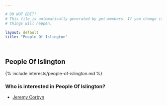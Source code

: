 ```yaml
---

# DO NOT EDIT!
# This file is automatically generated by get-members. If you change it, bad
# things will happen.

layout: default
title: "People Of Islington"

---
```


## People Of Islington

{% include interests/people-of-islington.md %}

### Who is interested in People Of Islington?


* [Jeremy Corbyn](/members/jeremy-corbyn.html)
